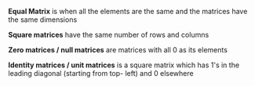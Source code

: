 

**Equal Matrix** is when all the elements are the same and the matrices have the same dimensions

**Square matrices** have the same number of rows and columns

**Zero matrices / null matrices** are matrices with all 0 as its elements

**Identity matrices / unit matrices** is a square matrix which has 1's in the leading diagonal (starting from top- left) and 0 elsewhere

